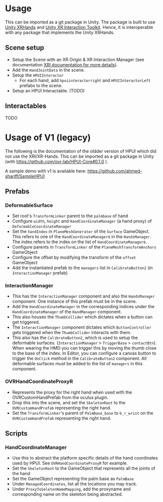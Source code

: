 # Usage
This can be imported as a git package in Unity. The package is built to use [Unity XRHands](https://docs.unity3d.com/Packages/com.unity.xr.hands@1.4/manual/index.html) and [Unity XR Interaction Toolkit](https://docs.unity3d.com/Packages/com.unity.xr.interaction.toolkit@3.0/manual/index.html). Hence, it is interoperable with any package that implements the Unity XRHands.

## Scene setup
- Setup the Scene with an XR Origin & XR Interaction Manager (see documentation [XRI documentation for more details](https://docs.unity3d.com/Packages/com.unity.xr.interaction.toolkit@3.0/manual/general-setup.html#create-the-xr-origin-camera-rig-for-tracked-devices)).
- Add the `HandJointData` in the scene.
- Setup the `HPUIInteractor`
  - For each hand, add `hpuiinteractorright` and `HPUIInteractorLeft` prefabs to the scene.
- Setup an HPUI Interactable. (TODO)

## Interactables
TODO

# Usage of V1 (legacy)
The following is the documentation of the oldder version of HPUI which did not use the XRI/XR-Hands.
This can be imported as a git package in Unity (with https://github.com/ovi-lab/HPUI-Core#0.1.0 ).

A sample demo with v1 is available here: https://github.com/ahmed-shariff/SampleHPUI

## Prefabs
### DeformableSurface
- Set root's `TransformLinker` parent to the `palmbase` of hand
- Configure `width`, `height` and `HandCoordinateManager` (a hand proxy) of `DeformableCoordinateManager`
- Set the `handIndex` in `PlaneMeshGenerator` of the `Surface` GameObject. This refers to one of the `HandCoordinateManager`s in the `HandsManager`. The index refers to the index on the list of `HandCoordinateManager`s.
- Configure parents in `TransformLinker` of the `PlaneMeshTransformAnchors` GameObject
- Configure the offset by modifying the transform of the `offset` GameObject
- Add the instantiated prefab to the `managers` list in `CalibrateButton2` (in `InteractionManager` prefab)

### InteractionManager
- This has the `InteractionManager` component and also the `HandsManager` component. One instance of this prefab must be in the scene.
- Add the `HandCoordinateManager` in the corresponding indices under the `HandCoordinateManager` of the `HandManager` component.
- This also houses the `ThumbCollider` which dictates when a button can get triggered.
- The `InteractionManager` component dictates which `ButtonController` gets triggered when the `ThumbCollider` interacts with them.
- This also has the `CalibrateButton2`, which is used to setup the deformable surfaces. (`InteractionManager` > `TriggerBase` > `contactBtn`). When wearing the HMD you can trigger this by moving the thumb close to the base of the index. In Editor, you can configure a canvas button to trigger the `OnClick` method in the `CalibrateButton2` component. All deformable surfaces must be added to the list of `managers` in this component.

### OVRHandCoordinateProxyR
- Represents the proxy for the right hand when used with the OVRCustomHandPrefab from the oculus plugin.
- Drop this into the scene, and set the `SkeletonRoot` to the `OVRCustomHandPrefab` representing the right hand.
- Set the `TransformLinker`'s parent of `PalmBase_base` to `b_r_wrist` on the `OVRCustomHandPrefab` representing the right hand.

## Scripts
### HandCoordinateManager
- Use this to abstract the platform specific details of the hand coordinates used by HPUI. See `OVRHandCoordinateProxyR` for example.
- Set the `SkeletonRoot` to the GameObject that represents all the joints of the hand
- Set the GameObject representing the palm base as `PalmBase`
- Under `ManagedCoordinates`, list all the locations you may track.
- Under `ProxyToSeletonNameMapping`, add the proxyname and corresponding name on the skeleton being abstracted.


